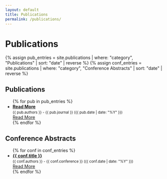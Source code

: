 ```yaml
---
layout: default
title: Publications
permalink: /publications/
---
```


<h1>Publications</h1>

{% assign pub_entries = site.publications | where: "category", "Publications" | sort: "date" | reverse %}
{% assign conf_entries = site.publications | where: "category", "Conference Abstracts" | sort: "date" | reverse %}

<h2>Publications</h2>
<ul>
  {% for pub in pub_entries %}
    <li>
      <strong><a href="{{ pub.link }}" target="_blank" rel="noopener noreferrer">Read More</a></strong><br>
      <small>{{ pub.authors }} - {{ pub.journal }} ({{ pub.date | date: "%Y" }})</small><br>
      <a href="{{ pub.link }}" target="_blank">Read More</a>
    </li>
  {% endfor %}
</ul>

<h2>Conference Abstracts</h2>
<ul>
  {% for conf in conf_entries %}
    <li>
      <strong><a href="{{ conf.url }}">{{ conf.title }}</a></strong><br>
      <small>{{ conf.authors }} - {{ conf.conference }} ({{ conf.date | date: "%Y" }})</small><br>
      <a href="{{ conf.link }}" target="_blank">Read More</a>
    </li>
  {% endfor %}
</ul>
